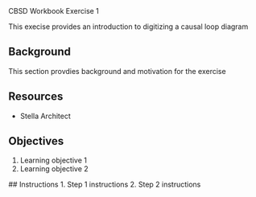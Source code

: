 <link rel="stylesheet" href="mystyle.css">

<div class="header>

   # CBSD Workbook Exercise 1
   This execise provides an introduction to digitizing a causal loop diagram

</div>

<div class="content">

  ## Background
  This section provdies background and motivation for the exercise

  ## Resources
  * Stella Architect
                    
  ## Objectives
  1. Learning objective 1
  2. Learning objective 2

</div>

<div class="main">
## Instructions
1. Step 1 instructions
2. Step 2 instructions
</div>
